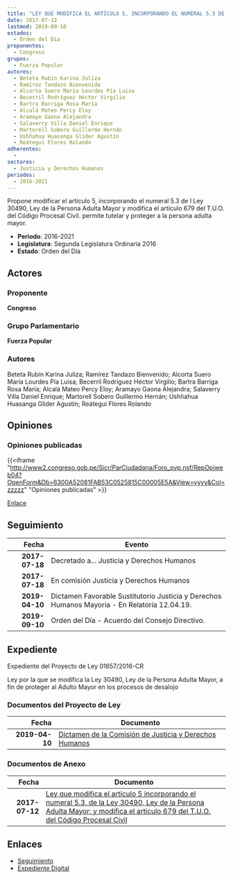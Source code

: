 ```yaml
---
title: "LEY QUE MODIFICA EL ARTÍCULO 5, INCORPORANDO EL NUMERAL 5.3 DE LA LEY 30490, LEY DE LA PERSONA ADULTA MAYOR, Y MODIFICA EL ARTÍCULO 679 DEL T.U.O DEL CÓDIGO PROCESAL CIVIL"
date: 2017-07-12
lastmod: 2019-09-10
estados: 
  - Orden del Día
proponentes: 
  - Congreso
grupos: 
  - Fuerza Popular
autores: 
  - Beteta Rubín Karina Juliza
  - Ramírez Tandazo Bienvenido
  - Alcorta Suero María Lourdes Pía Luisa
  - Becerril Rodríguez Héctor Virgilio
  - Bartra Barriga Rosa María
  - Alcalá Mateo Percy Eloy
  - Aramayo Gaona Alejandra
  - Salaverry Villa Daniel Enrique
  - Martorell Sobero Guillermo Hernán
  - Ushñahua Huasanga Glider Agustín
  - Reátegui Flores Rolando
adherentes: 
  - 
sectores: 
  - Justicia y Derechos Humanos
periodos: 
  - 2016-2021
---
```


Propone modificar el artículo 5, incorporando el numeral 5.3 de l Ley 30490, Ley de la Persona Adulta Mayor y modifica el artículo 679 del T.U.O. del Código Procesal Civil. permite tutelar y proteger a la persona adulta mayor.

- **Periodo**: 2016-2021
- **Legislatura**: Segunda Legislatura Ordinaria 2016
- **Estado**: Orden del Día

## Actores

### Proponente

**Congreso**

### Grupo Parlamentario

**Fuerza Popular**

### Autores

Beteta Rubín Karina Juliza; Ramírez Tandazo Bienvenido; Alcorta Suero María Lourdes Pía Luisa; Becerril Rodríguez Héctor Virgilio; Bartra Barriga Rosa María; Alcalá Mateo Percy Eloy; Aramayo Gaona Alejandra; Salaverry Villa Daniel Enrique; Martorell Sobero Guillermo Hernán; Ushñahua Huasanga Glider Agustín; Reátegui Flores Rolando


## Opiniones

### Opiniones publicadas

{{<iframe "http://www2.congreso.gob.pe/Sicr/ParCiudadana/Foro_pvp.nsf/RepOpiweb04?OpenForm&Db=6300A52081FAB53C0525815C00005E5A&View=yyyy&Col=zzzzz" "Opiniones publicadas" >}}

[Enlace](http://www2.congreso.gob.pe/Sicr/ParCiudadana/Foro_pvp.nsf/RepOpiweb04?OpenForm&Db=6300A52081FAB53C0525815C00005E5A&View=yyyy&Col=zzzzz)

## Seguimiento

| Fecha | Evento |
|------:|--------|
| **2017-07-18** | Decretado a... Justicia y Derechos Humanos|
| **2017-07-18** | En comisión Justicia y Derechos Humanos|
| **2019-04-10** | Dictamen Favorable Sustitutorio Justicia y Derechos Humanos Mayoria - En Relatoría 12.04.19.|
| **2019-09-10** | Orden del Día - Acuerdo del Consejo Directivo.|


## Expediente

Expediente del Proyecto de Ley 01657/2016-CR

Ley por la que se modifica la Ley 30490, Ley de la Persona Adulta Mayor, a fin de proteger al Adulto Mayor en los procesos de desalojo


### Documentos del Proyecto de Ley

| Fecha | Documento |
|------:|--------|
| **2019-04-10** | [Dictamen de la Comisión de Justicia y Derechos Humanos](http://www.leyes.congreso.gob.pe/Documentos/2016_2021/Dictamenes/Proyectos_de_Ley/01657DC15MAY20190410.pdf) |

### Documentos de Anexo

| Fecha | Documento |
|------:|--------|
| **2017-07-12** | [Ley que modifica el artículo 5 incorporando el numeral 5.3, de la Ley 30490, Ley de la Persona Adulta Mayor; y modifica el artículo 679 del T.U.O. del Código Procesal Civil](http://www.leyes.congreso.gob.pe/Documentos/2016_2021/Proyectos_de_Ley_y_de_Resoluciones_Legislativas/PL0165720170712..PDF) |

## Enlaces 

- [Seguimiento](http://www2.congreso.gob.pe/Sicr/TraDocEstProc/CLProLey2016.nsf/f7fff46988ca05b1052578e100829cc7/c2f85e08d105f0640525815c00019739?OpenDocument)
- [Expediente Digital](http://www2.congreso.gob.pe/Sicr/TraDocEstProc/CLProLey2016.nsf/f7fff46988ca05b1052578e100829cc7/c2f85e08d105f0640525815c00019739?OpenDocument&Click=05257FB7005EB655.eb71d0cf91d8294e05256cdf006b5706/$Body/0.1C6C)
